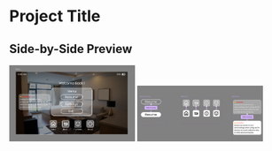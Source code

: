 # Project Title

## Side-by-Side Preview

  <img src="Home Page.png" alt="Screenshot 1" width="45%" />
  <img src="Components.png" alt="Screenshot 2" width="45%" />
